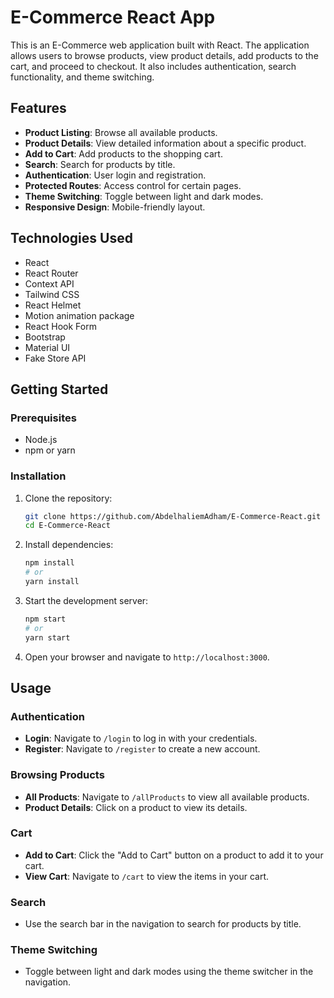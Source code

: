 # E-Commerce React App

This is an E-Commerce web application built with React. The application allows users to browse products, view product details, add products to the cart, and proceed to checkout. It also includes authentication, search functionality, and theme switching.

## Features

- **Product Listing**: Browse all available products.
- **Product Details**: View detailed information about a specific product.
- **Add to Cart**: Add products to the shopping cart.
- **Search**: Search for products by title.
- **Authentication**: User login and registration.
- **Protected Routes**: Access control for certain pages.
- **Theme Switching**: Toggle between light and dark modes.
- **Responsive Design**: Mobile-friendly layout.

## Technologies Used

- React
- React Router
- Context API
- Tailwind CSS
- React Helmet
- Motion animation package
- React Hook Form
- Bootstrap
- Material UI
- Fake Store API

## Getting Started

### Prerequisites

- Node.js
- npm or yarn

### Installation

1. Clone the repository:

   ```bash
   git clone https://github.com/AbdelhaliemAdham/E-Commerce-React.git
   cd E-Commerce-React
   ```

2. Install dependencies:

   ```bash
   npm install
   # or
   yarn install
   ```

3. Start the development server:

   ```bash
   npm start
   # or
   yarn start
   ```

4. Open your browser and navigate to `http://localhost:3000`.


## Usage

### Authentication

- **Login**: Navigate to `/login` to log in with your credentials.
- **Register**: Navigate to `/register` to create a new account.

### Browsing Products

- **All Products**: Navigate to `/allProducts` to view all available products.
- **Product Details**: Click on a product to view its details.

### Cart

- **Add to Cart**: Click the "Add to Cart" button on a product to add it to your cart.
- **View Cart**: Navigate to `/cart` to view the items in your cart.

### Search

- Use the search bar in the navigation to search for products by title.

### Theme Switching

- Toggle between light and dark modes using the theme switcher in the navigation.


